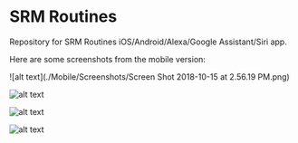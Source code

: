 # SRM Routines

Repository for SRM Routines iOS/Android/Alexa/Google Assistant/Siri app.

Here are some screenshots from the mobile version:

![alt text](./Mobile/Screenshots/Screen Shot 2018-10-15 at 2.56.19 PM.png)

![alt text](https://imgur.com/a/G8fqMAo)

![alt text](https://imgur.com/a/169rLRV)

![alt text](https://imgur.com/a/opgREcY)
